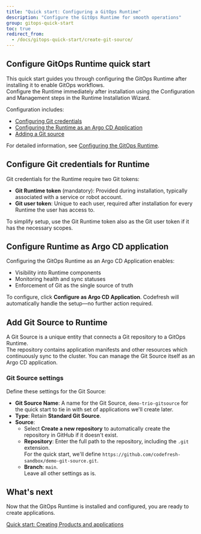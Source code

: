 ```yaml
---
title: "Quick start: Configuring a GitOps Runtime"
description: "Configure the GitOps Runtime for smooth operations"
group: gitops-quick-start
toc: true
redirect_from:
  - /docs/gitops-quick-start/create-git-source/
---
```




## Configure GitOps Runtime quick start
This quick start guides you through configuring the GitOps Runtime after installing it to enable GitOps workflows.    
Configure the Runtime immediately after installation using the Configuration and Management steps in the Runtime Installation Wizard.

Configuration includes:
* [Configuring Git credentials](#configure-git-credentials-for-runtime)
* [Configuring the Runtime as an Argo CD Application](#configure-runtime-as-argo-application)
* [Adding a Git source](#add-git-source-to-runtime)

For detailed information, see [Configuring the GitOps Runtime]({{site.baseurl}}/docs/installation/gitops/runtime-configuration/).


## Configure Git credentials for Runtime
Git credentials for the Runtime require two Git tokens: 
* **Git Runtime token** (mandatory): Provided during installation, typically associated with a service or robot account.
* **Git user token**: Unique to each user, required after installation for every Runtime the user has access to.

To simplify setup, use the Git Runtime token also as the Git user token if it has the necessary scopes.


## Configure Runtime as Argo CD application
Configuring the GitOps Runtime as an Argo CD Application enables:
* Visibility into Runtime components
* Monitoring health and sync statuses
* Enforcement of Git as the single source of truth

To configure, click **Configure as Argo CD Application**. Codefresh will automatically handle the setup—no further action required. 


## Add Git Source to Runtime

A Git Source is a unique entity that connects a Git repository to a GitOps Runtime.  
The repository contains application manifests and other resources which continuously sync to the cluster. You can manage the Git Source itself as an Argo CD application.

### Git Source settings
Define these settings for the Git Source:
* **Git Source Name**: A name for the Git Source, `demo-trio-gitsource` for the quick start to tie in with set of applications we'll create later.
* **Type**: Retain **Standard Git Source**.
* **Source**: 
  * Select **Create a new repository** to automatically create the repository in GitHub if it doesn't exist.
  * **Repository**: Enter the full path to the repository, including the `.git` extension.  
	For the quick start, we'll define `https://github.com/codefresh-sandbox/demo-git-source.git`.
  * **Branch**: `main`.  
Leave all other settings as is.

## What's next
Now that the GitOps Runtime is installed and configured, you are ready to create applications.

[Quick start: Creating Products and applications]({{site.baseurl}}/docs/gitops-quick-start/create-app-ui/)


